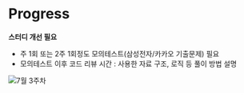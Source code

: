 # Progress


**스터디 개선 필요**
- 주 1회 또는 2주 1회정도 모의테스트(삼성전자/카카오 기출문제) 필요
- 모의테스트 이후 코드 리뷰 시간
  : 사용한 자료 구조, 로직 등 풀이 방법 설명

![7월 3주차](https://user-images.githubusercontent.com/80408986/126796555-215ca35b-fab4-45c7-90ce-934237380802.png)
